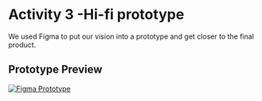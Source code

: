 # Activity 3 -Hi-fi prototype
We used Figma to put our vision into a prototype and get closer to the final product. 

## Prototype Preview
[![Figma Prototype]()]([URL_OF_THE_FIGMA_PROTOTYPE](https://www.figma.com/proto/fiROzOmKLr6fpcTp3tyQDI/SSCF?page-id=1%3A2&type=design&node-id=341-3822&viewport=-127%2C-45%2C0.04&t=QoMkAO5jXRarfPkm-1&scaling=scale-down&starting-point-node-id=341%3A3822&mode=design)https://www.figma.com/proto/fiROzOmKLr6fpcTp3tyQDI/SSCF?page-id=1%3A2&type=design&node-id=341-3822&viewport=-127%2C-45%2C0.04&t=QoMkAO5jXRarfPkm-1&scaling=scale-down&starting-point-node-id=341%3A3822&mode=design)
